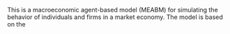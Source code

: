 This is a macroeconomic agent-based model (MEABM) for simulating the behavior of individuals and firms in a market economy. The model is based on the 